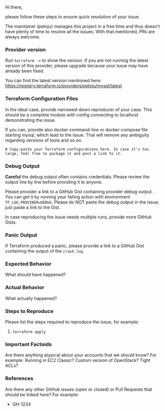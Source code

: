 Hi there,

please follow these steps to ensure quick resolution of your issue.

The maintainer (petoju) manages this project in a free time and thus doesn't have plenty of time to resolve all the issues. With that mentioned, PRs are always welcome.

### Provider version
Run `terraform -v` to show the version. If you are not running the latest version of this provider, please upgrade because your issue may have already been fixed.

You can find the latest version mentioned here: https://registry.terraform.io/providers/petoju/mysql/latest

### Terraform Configuration Files
In the ideal case, provide narrowed-down reproducer of your case. This should be a complete module with config connecting to localhost demonstrating the issue.

If you can, provide also docker command-line or docker-compose file starting mysql, which lead to the issue. That will remove any ambiguity regarding versions of tools and so on.

```hcl
# Copy-paste your Terraform configurations here. In case it's too large, feel free to package it and post a link to it.
```

### Debug Output
**Careful** the debug output often contains credentials. Please review the output line by line before providing it to anyone.

Please provider a link to a GitHub Gist containing provider debug output. You can get it by running your failing action with environment `TF_LOG_PROVIDER=DEBUG`. Please do NOT paste the debug output in the issue; just paste a link to the Gist.

In case reproducing the issue needs multiple runs, provide more GitHub Gists.

### Panic Output
If Terraform produced a panic, please provide a link to a GitHub Gist containing the output of the `crash.log`.

### Expected Behavior
What should have happened?

### Actual Behavior
What actually happened?

### Steps to Reproduce
Please list the steps required to reproduce the issue, for example:
1. `terraform apply`

### Important Factoids
Are there anything atypical about your accounts that we should know? For example: Running in EC2 Classic? Custom version of OpenStack? Tight ACLs?

### References
Are there any other GitHub issues (open or closed) or Pull Requests that should be linked here? For example:
- GH-1234
